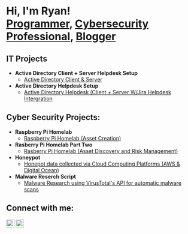 <h1>Hi, I'm Ryan! <br/><a href="https://github.com/ItWozNotMe">Programmer</a>, <a href="https://www.linkedin.com/in/ryan-smallcalder-126b55217/">Cybersecurity Professional</a>, <a href="https://itwoznotme.github.io/">Blogger</a></h1>


<h2> IT Projects </h2>

- <b> Active Directory Client + Server Helpdesk Setup </b>
  - [Active Directory Client & Server](https://itwoznotme.github.io/2023/09/03/HomeLab-ActiveDirectory.html)
- <b> Active Directory Helpdesk Setup </b>
  - [Active Directory Helpdesk (Client + Server W/Jira Helpdesk Intergration](https://itwoznotme.github.io/2024/02/01/Active-Directory-Jira.html)

<h2> Cyber Security Projects:</h2>

- <b>Raspberry Pi Homelab </b>
  - [Raspberry Pi Homelab (Asset Creation)](https://itwoznotme.github.io/2024/04/07/Home-Lab-Asset.html)
- <b>Rasberry Pi Homelab Part Two </b>
  - [Rasberry Pi Homelab (Asset Discovery and Risk Management)](https://itwoznotme.github.io/2024/04/08/Asset-Discovery-and-Risk-Management.html)
- <b> Honeypot </b>
  - [Honepot data collected via Cloud Computing Platforms (AWS & Digital Ocean)](https://itwoznotme.github.io/2023/09/03/HomeLab-ActiveDirectory.html)
- <b> Malware Reserch Script </b>
  - [Malware Research using VirusTotal's API for automatic malware scans](https://itwoznotme.github.io/2023/09/03/HomeLab-ActiveDirectory.html)

<h2> Connect with me:</h2>

[<img align="left" alt="JoshMadakor | Twitter" width="22px" src="https://cdn.jsdelivr.net/npm/simple-icons@v3/icons/twitter.svg" />][twitter]
[<img align="left" alt="JoshMadakor | LinkedIn" width="22px" src="https://cdn.jsdelivr.net/npm/simple-icons@v3/icons/linkedin.svg" />][linkedin]


[twitter]: https://twitter.com/ItWozNotMee
[linkedin]: https://www.linkedin.com/in/ryan-smallcalder-126b55217/

